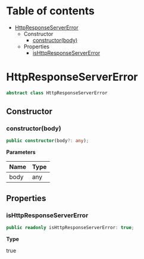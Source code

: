 # Table of contents

* [HttpResponseServerError][ClassDeclaration-18]
    * Constructor
        * [constructor(body)][Constructor-15]
    * Properties
        * [isHttpResponseServerError][PropertyDeclaration-37]

# HttpResponseServerError

```typescript
abstract class HttpResponseServerError
```
## Constructor

### constructor(body)

```typescript
public constructor(body?: any);
```

**Parameters**

| Name | Type |
| ---- | ---- |
| body | any  |

## Properties

### isHttpResponseServerError

```typescript
public readonly isHttpResponseServerError: true;
```

**Type**

true

[ClassDeclaration-18]: httpresponseservererror.md#httpresponseservererror
[Constructor-15]: httpresponseservererror.md#constructorbody
[PropertyDeclaration-37]: httpresponseservererror.md#ishttpresponseservererror